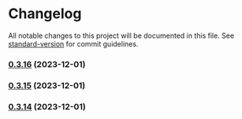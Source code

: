 # Changelog

All notable changes to this project will be documented in this file. See [standard-version](https://github.com/conventional-changelog/standard-version) for commit guidelines.

### [0.3.16](https://github.com/tejas-encora/IO-Component-Library/compare/v0.3.15...v0.3.16) (2023-12-01)

### [0.3.15](https://github.com/tejas-encora/IO-Component-Library/compare/v0.3.13...v0.3.15) (2023-12-01)

### [0.3.14](https://github.com/tejas-encora/IO-Component-Library/compare/v0.3.13...v0.3.14) (2023-12-01)
